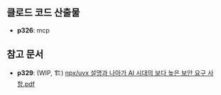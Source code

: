 ## 클로드 코드 산출물
- **p326**: mcp

## 참고 문서
- **p329**: (WIP, 🏗️) [npx/uvx 설명과 나아가 AI 시대의 보다 높은 보안 요구 사항.pdf](./here.pdf)
